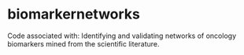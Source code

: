 # biomarkernetworks
Code associated with: Identifying and validating networks of oncology biomarkers mined from the scientific literature.
